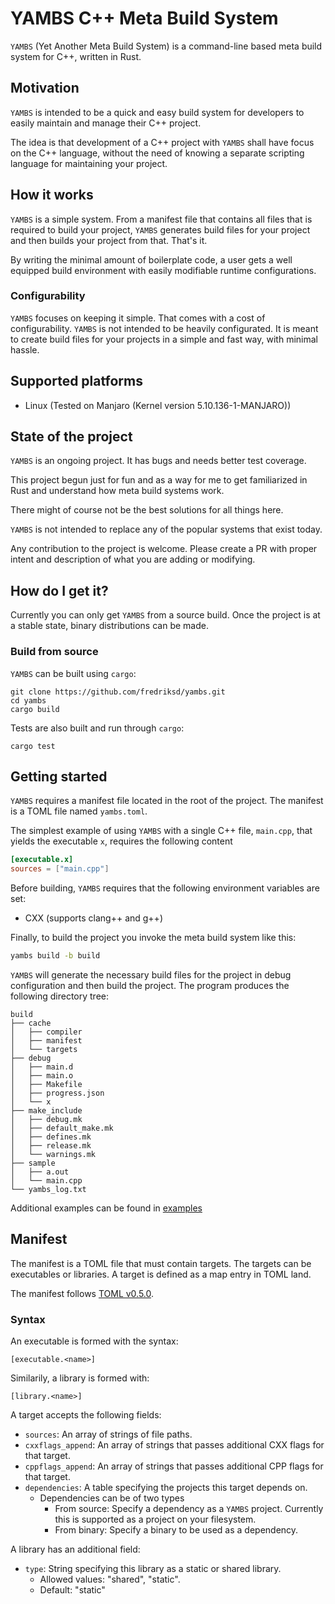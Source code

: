 # YAMBS C++ Meta Build System

`YAMBS` (Yet Another Meta Build System) is a command-line based meta build system for C++, written in Rust.

## Motivation
`YAMBS` is intended to be a quick and easy build system for developers to easily maintain and manage their C++ project.

The idea is that development of a C++ project with `YAMBS` shall have focus on the C++ language, without the need of knowing a separate
scripting language for maintaining your project.

## How it works
`YAMBS` is a simple system. From a manifest file that contains all files that is required to build your project, `YAMBS` generates
build files for your project and then builds your project from that. That's it.

By writing the minimal amount of boilerplate code, a user gets a well equipped build environment with easily modifiable runtime configurations.

### Configurability
`YAMBS` focuses on keeping it simple. That comes with a cost of configurability. `YAMBS` is not intended to be heavily configurated. It is meant to create
build files for your projects in a simple and fast way, with minimal hassle.

## Supported platforms
* Linux (Tested on Manjaro (Kernel version 5.10.136-1-MANJARO))

## State of the project
`YAMBS` is an ongoing project. It has bugs and needs better test coverage.

This project begun just for fun and as a way for me to get familiarized in Rust and understand how meta build systems work.

There might of course not be the best solutions for all things here.

`YAMBS` is not intended to replace any of the popular systems that exist today.

Any contribution to the project is welcome. Please create a PR with proper intent and description of what you are
adding or modifying.


## How do I get it?
Currently you can only get `YAMBS` from a source build. Once the project is at a stable state,
binary distributions can be made.

### Build from source
`YAMBS` can be built using `cargo`:

```
git clone https://github.com/fredriksd/yambs.git
cd yambs
cargo build
```

Tests are also built and run through `cargo`:

```
cargo test
```

## Getting started
`YAMBS` requires a manifest file located in the root of the project. The manifest is a TOML file named `yambs.toml`.

The simplest example of using `YAMBS` with a single C++ file, `main.cpp`, that yields the executable `x`, requires the following content

```toml
[executable.x]
sources = ["main.cpp"]
```

Before building, `YAMBS` requires that the following environment variables are set:

* CXX (supports clang++ and g++)

Finally, to build the project you invoke the meta build system like this:

```bash
yambs build -b build
```

`YAMBS` will generate the necessary build files for the project in debug configuration and then build the project.
The program produces the following directory tree:

```
build
├── cache
│   ├── compiler
│   ├── manifest
│   └── targets
├── debug
│   ├── main.d
│   ├── main.o
│   ├── Makefile
│   ├── progress.json
│   └── x
├── make_include
│   ├── debug.mk
│   ├── default_make.mk
│   ├── defines.mk
│   ├── release.mk
│   └── warnings.mk
├── sample
│   ├── a.out
│   └── main.cpp
└── yambs_log.txt
```

Additional examples can be found in [examples](examples/)

## Manifest
The manifest is a TOML file that must contain targets. The targets can be executables or libraries.
A target is defined as a map entry in TOML land.

The manifest follows [TOML v0.5.0](https://toml.io/en/v0.5.0).

### Syntax
An executable is formed with the syntax:
```
[executable.<name>]
```
Similarily, a library is formed with:
```
[library.<name>]
```

A target accepts the following fields:
* `sources`: An array of strings of file paths.
* `cxxflags_append`: An array of strings that passes additional CXX flags for that target.
* `cppflags_append`: An array of strings that passes additional CPP flags for that target.
* `dependencies`: A table specifying the projects this target depends on.
   * Dependencies can be of two types
      * From source: Specify a dependency as a `YAMBS` project. Currently this is supported as a project on your filesystem.
      * From binary: Specify a binary to be used as a dependency.

A library has an additional field:
* `type`: String specifying this library as a static or shared library.
   * Allowed values: "shared", "static".
   * Default: "static"
